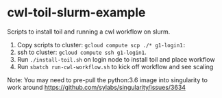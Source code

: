 cwl-toil-slurm-example
======================

Scripts to install toil and running a cwl workflow on slurm.

1. Copy scripts to cluster: `gcloud compute scp ./* g1-login1:`
2. ssh to cluster: `gcloud compute ssh g1-login1`.
2. Run `./install-toil.sh` on login node to install toil and place workflow
3. Run `sbatch run-cwl-workflow.sh` to kick off workflow and see scaling

Note: You may need to pre-pull the python:3.6 image into singularity to work around https://github.com/sylabs/singularity/issues/3634

